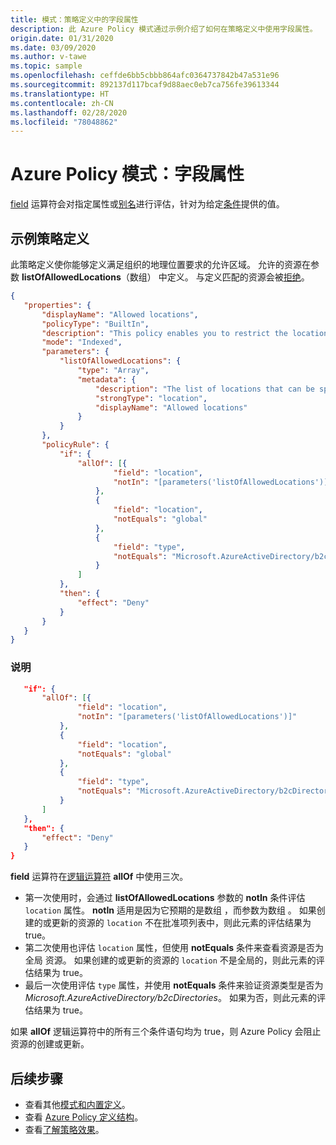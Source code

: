 ```yaml
---
title: 模式：策略定义中的字段属性
description: 此 Azure Policy 模式通过示例介绍了如何在策略定义中使用字段属性。
origin.date: 01/31/2020
ms.date: 03/09/2020
ms.author: v-tawe
ms.topic: sample
ms.openlocfilehash: ceffde6bb5cbbb864afc0364737842b47a531e96
ms.sourcegitcommit: 892137d117bcaf9d88aec0eb7ca756fe39613344
ms.translationtype: HT
ms.contentlocale: zh-CN
ms.lasthandoff: 02/28/2020
ms.locfileid: "78048862"
---
```

# <a name="azure-policy-pattern-field-properties"></a>Azure Policy 模式：字段属性

[field](../concepts/definition-structure.md#fields) 运算符会对指定属性或[别名](../concepts/definition-structure.md#aliases)进行评估，针对为给定[条件](../concepts/definition-structure.md#conditions)提供的值。

## <a name="sample-policy-definition"></a>示例策略定义

此策略定义使你能够定义满足组织的地理位置要求的允许区域。 允许的资源在参数 **listOfAllowedLocations**（数组）  中定义。 与定义匹配的资源会被[拒绝](../concepts/effects.md#deny)。

```json
{
   "properties": {
       "displayName": "Allowed locations",
       "policyType": "BuiltIn",
       "description": "This policy enables you to restrict the locations your organization can specify when deploying resources. Use to enforce your geo-compliance requirements. Excludes resource groups, Microsoft.AzureActiveDirectory/b2cDirectories, and resources that use the 'global' region.",
       "mode": "Indexed",
       "parameters": {
           "listOfAllowedLocations": {
               "type": "Array",
               "metadata": {
                   "description": "The list of locations that can be specified when deploying resources.",
                   "strongType": "location",
                   "displayName": "Allowed locations"
               }
           }
       },
       "policyRule": {
           "if": {
               "allOf": [{
                       "field": "location",
                       "notIn": "[parameters('listOfAllowedLocations')]"
                   },
                   {
                       "field": "location",
                       "notEquals": "global"
                   },
                   {
                       "field": "type",
                       "notEquals": "Microsoft.AzureActiveDirectory/b2cDirectories"
                   }
               ]
           },
           "then": {
               "effect": "Deny"
           }
       }
   }
}
```

### <a name="explanation"></a>说明

```json
   "if": {
       "allOf": [{
               "field": "location",
               "notIn": "[parameters('listOfAllowedLocations')]"
           },
           {
               "field": "location",
               "notEquals": "global"
           },
           {
               "field": "type",
               "notEquals": "Microsoft.AzureActiveDirectory/b2cDirectories"
           }
       ]
   },
   "then": {
       "effect": "Deny"
   }
}
```

**field** 运算符在[逻辑运算符](../concepts/definition-structure.md#logical-operators) **allOf** 中使用三次。

- 第一次使用时，会通过 **listOfAllowedLocations** 参数的 **notIn** 条件评估 `location` 属性。 **notIn** 适用是因为它预期的是数组  ，而参数为数组  。 如果创建的或更新的资源的 `location` 不在批准项列表中，则此元素的评估结果为 true。
- 第二次使用也评估 `location` 属性，但使用 **notEquals** 条件来查看资源是否为全局  资源。 如果创建的或更新的资源的 `location` 不是全局的，则此元素的评估结果为 true。 
- 最后一次使用评估 `type` 属性，并使用 **notEquals** 条件来验证资源类型是否为 _Microsoft.AzureActiveDirectory/b2cDirectories_。 如果为否，则此元素的评估结果为 true。

如果 **allOf** 逻辑运算符中的所有三个条件语句均为 true，则 Azure Policy 会阻止资源的创建或更新。

## <a name="next-steps"></a>后续步骤

- 查看其他[模式和内置定义](./index.md)。
- 查看 [Azure Policy 定义结构](../concepts/definition-structure.md)。
- 查看[了解策略效果](../concepts/effects.md)。